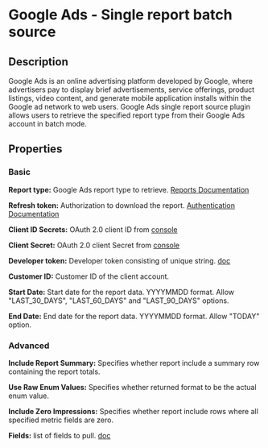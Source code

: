 # Google Ads - Single report batch source

Description
-----------
Google Ads is an online advertising platform developed by Google, where advertisers pay to display brief advertisements, service offerings, product listings, video content, and generate mobile application installs within the Google ad network to web users. Google Ads single report source plugin allows users to retrieve the specified report type from their Google Ads account in batch mode.

Properties
----------
### Basic

**Report type:** Google Ads report type to retrieve. [Reports Documentation](https://developers.google.com/adwords/api/docs/appendix/reports)

**Refresh token:** Authorization to download the report. [Authentication Documentation](https://developers.google.com/adwords/api/docs/guides/authentication)

**Client ID Secrets:** OAuth 2.0 client ID from [console](https://console.developers.google.com)

**Client Secret:** OAuth 2.0 client Secret from [console](https://console.developers.google.com)

**Developer token:** Developer token consisting of unique string. [doc](https://developers.google.com/adwords/api/docs/guides/reporting#prepare_the_request)

**Customer ID:** Customer ID of the client account.

**Start Date:** Start date for the report data. YYYYMMDD format. Allow "LAST_30_DAYS", "LAST_60_DAYS" and "LAST_90_DAYS"  options.

**End Date:** End date for the report data. YYYYMMDD format. Allow "TODAY" option.

### Advanced

**Include Report Summary:** Specifies whether report include a summary row containing the report totals.

**Use Raw Enum Values:** Specifies whether returned format to be the actual enum value.

**Include Zero Impressions:** Specifies whether report include rows where all specified metric fields are zero.

**Fields:** list of fields to pull. [doc](https://developers.google.com/adwords/api/docs/appendix/reports/all-reports)